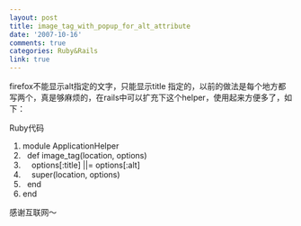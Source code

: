 ```yaml
---
layout: post
title: image_tag_with_popup_for_alt_attribute
date: '2007-10-16'
comments: true
categories: Ruby&Rails
link: true
---
```

<p>firefox不能显示alt指定的文字，只能显示title 指定的，以前的做法是每个地方都写两个，真是够麻烦的，在rails中可以扩充下这个helper，使用起来方便多了，如下：</p>
<p>
<div class="codeText">
<div class="codeHead">Ruby代码</div>
<ol start="1" class="dp-rb">
    <li class="alt"><span><span class="keyword">module</span><span>&nbsp;ApplicationHelper&nbsp;&nbsp;</span></span></li>
    <li class=""><span>&nbsp;&nbsp;<span class="keyword">def</span><span>&nbsp;image_tag(location,&nbsp;options)&nbsp;&nbsp;</span></span></li>
    <li class="alt"><span>&nbsp;&nbsp;&nbsp;&nbsp;options[<span class="symbol">:title</span><span>]&nbsp;||=&nbsp;options[</span><span class="symbol">:alt</span><span>]&nbsp;&nbsp;</span></span></li>
    <li class=""><span>&nbsp;&nbsp;&nbsp;&nbsp;<span class="keyword">super</span><span>(location,&nbsp;options)&nbsp;&nbsp;</span></span></li>
    <li class="alt"><span>&nbsp;&nbsp;<span class="keyword">end</span><span>&nbsp;&nbsp;</span></span></li>
    <li class=""><span><span class="keyword">end</span><span>&nbsp;&nbsp;</span></span></li>
</ol>
</div>
感谢互联网～</p>

